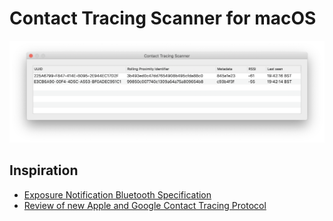 # Contact Tracing Scanner for macOS

![Contact Tracing Scanner for macOS](demo.png)

## Inspiration

- [Exposure Notification Bluetooth Specification](https://covid19-static.cdn-apple.com/applications/covid19/current/static/contact-tracing/pdf/ExposureNotification-BluetoothSpecificationv1.2.pdf)
- [Review of new Apple and Google Contact Tracing Protocol](https://medium.com/@OpenTrace/review-of-new-apple-and-google-contact-tracing-protocol-7696c9203967)
